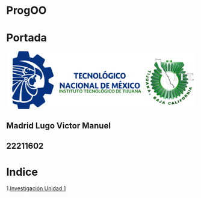 # ProgOO
# Portada
![](./ParadigmaOO/img/TecNM-ITT-sgc-2018-color-scaled-e1646127126124-1536x469.jpg "logo tec")
## Madrid Lugo Victor Manuel
## 22211602
# Indice
1.[Investigación Unidad 1](./ParadigmaOO/ar.md)
